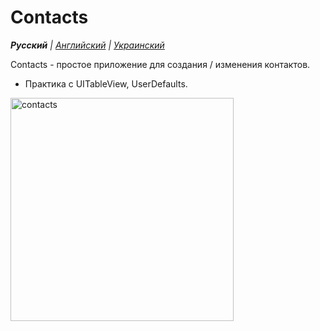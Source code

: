 # Contacts

_**Русский** | [Английский](README.md) | [Украинский](README.ua.md)_

Contacts - простое приложение для создания / изменения контактов.
* Практика с UITableView, UserDefaults.

<img width="357" alt="contacts" src="https://github.com/realeti/Contacts/assets/30148823/c56adb10-b1da-4359-bef8-c69a8f7df8c1">
